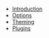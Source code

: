 * [Introduction](./pages/Introduction.md)
* [Options](./pages/Options.md)
* [Theming](./pages/Theming.md)
* [Plugins](./pages/Plugins.md)
